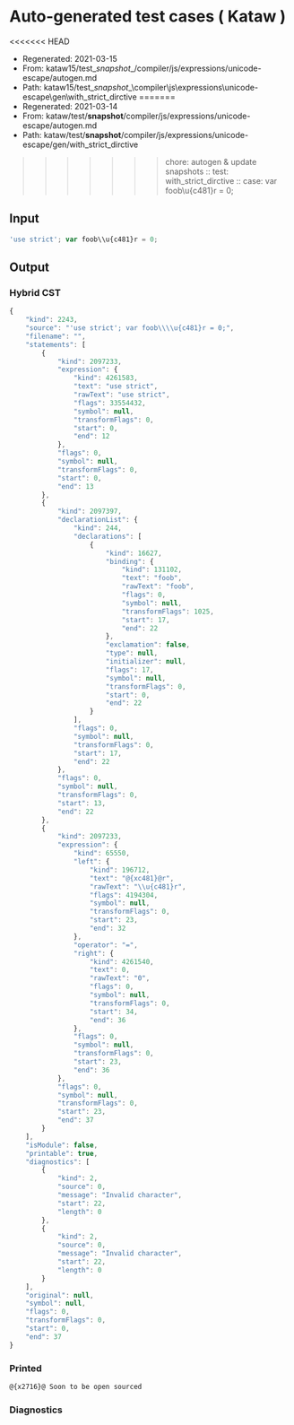 # Auto-generated test cases ( Kataw )
<<<<<<< HEAD
- Regenerated: 2021-03-15
- From: kataw15/test\__snapshot__/compiler/js/expressions/unicode-escape/autogen.md
- Path: kataw15/test\__snapshot__\compiler\js\expressions\unicode-escape\gen\with_strict_dirctive
=======
- Regenerated: 2021-03-14
- From: kataw/test/__snapshot__/compiler/js/expressions/unicode-escape/autogen.md
- Path: kataw/test/__snapshot__/compiler/js/expressions/unicode-escape/gen/with_strict_dirctive
>>>>>>> chore: autogen & update snapshots
> :: test: with_strict_dirctive
> :: case: var foob\\u{c481}r = 0;
## Input

`````js
'use strict'; var foob\\u{c481}r = 0;
`````

## Output

### Hybrid CST

```javascript
{
    "kind": 2243,
    "source": "'use strict'; var foob\\\\u{c481}r = 0;",
    "filename": "",
    "statements": [
        {
            "kind": 2097233,
            "expression": {
                "kind": 4261583,
                "text": "use strict",
                "rawText": "use strict",
                "flags": 33554432,
                "symbol": null,
                "transformFlags": 0,
                "start": 0,
                "end": 12
            },
            "flags": 0,
            "symbol": null,
            "transformFlags": 0,
            "start": 0,
            "end": 13
        },
        {
            "kind": 2097397,
            "declarationList": {
                "kind": 244,
                "declarations": [
                    {
                        "kind": 16627,
                        "binding": {
                            "kind": 131102,
                            "text": "foob",
                            "rawText": "foob",
                            "flags": 0,
                            "symbol": null,
                            "transformFlags": 1025,
                            "start": 17,
                            "end": 22
                        },
                        "exclamation": false,
                        "type": null,
                        "initializer": null,
                        "flags": 17,
                        "symbol": null,
                        "transformFlags": 0,
                        "start": 0,
                        "end": 22
                    }
                ],
                "flags": 0,
                "symbol": null,
                "transformFlags": 0,
                "start": 17,
                "end": 22
            },
            "flags": 0,
            "symbol": null,
            "transformFlags": 0,
            "start": 13,
            "end": 22
        },
        {
            "kind": 2097233,
            "expression": {
                "kind": 65550,
                "left": {
                    "kind": 196712,
                    "text": "@{xc481}@r",
                    "rawText": "\\u{c481}r",
                    "flags": 4194304,
                    "symbol": null,
                    "transformFlags": 0,
                    "start": 23,
                    "end": 32
                },
                "operator": "=",
                "right": {
                    "kind": 4261540,
                    "text": 0,
                    "rawText": "0",
                    "flags": 0,
                    "symbol": null,
                    "transformFlags": 0,
                    "start": 34,
                    "end": 36
                },
                "flags": 0,
                "symbol": null,
                "transformFlags": 0,
                "start": 23,
                "end": 36
            },
            "flags": 0,
            "symbol": null,
            "transformFlags": 0,
            "start": 23,
            "end": 37
        }
    ],
    "isModule": false,
    "printable": true,
    "diagnostics": [
        {
            "kind": 2,
            "source": 0,
            "message": "Invalid character",
            "start": 22,
            "length": 0
        },
        {
            "kind": 2,
            "source": 0,
            "message": "Invalid character",
            "start": 22,
            "length": 0
        }
    ],
    "original": null,
    "symbol": null,
    "flags": 0,
    "transformFlags": 0,
    "start": 0,
    "end": 37
}
```

### Printed

```javascript
@{x2716}@ Soon to be open sourced
```

### Diagnostics

```javascript

```

